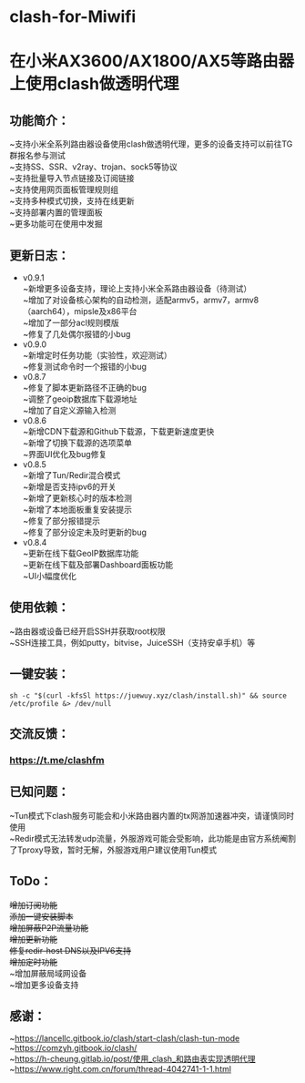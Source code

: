 # clash-for-Miwifi
在小米AX3600/AX1800/AX5等路由器上使用clash做透明代理
=====

功能简介：
--
~支持小米全系列路由器设备使用clash做透明代理，更多的设备支持可以前往TG群报名参与测试<br>
~支持SS、SSR、v2ray、trojan、sock5等协议<br>
~支持批量导入节点链接及订阅链接<br>
~支持使用网页面板管理规则组<br>
~支持多种模式切换，支持在线更新<br>
~支持部署内置的管理面板<br>
~更多功能可在使用中发掘<br>

更新日志：
--
* v0.9.1<br>
~新增更多设备支持，理论上支持小米全系路由器设备（待测试）<br>
~增加了对设备核心架构的自动检测，适配armv5，armv7，armv8（aarch64），mipsle及x86平台<br>
~增加了一部分acl规则模版<br>
~修复了几处偶尔报错的小bug<br>
* v0.9.0<br>
~新增定时任务功能（实验性，欢迎测试）<br>
~修复测试命令时一个报错的小bug<br>
* v0.8.7<br>
~修复了脚本更新路径不正确的bug<br>
~调整了geoip数据库下载源地址<br>
~增加了自定义源输入检测<br>
* v0.8.6<br>
~新增CDN下载源和Github下载源，下载更新速度更快<br>
~新增了切换下载源的选项菜单<br>
~界面UI优化及bug修复<br>
* v0.8.5<br>
~新增了Tun/Redir混合模式<br>
~新增是否支持ipv6的开关<br>
~新增了更新核心时的版本检测<br>
~新增了本地面板重复安装提示<br>
~修复了部分报错提示<br>
~修复了部分设定未及时更新的bug<br>
* v0.8.4<br>
~更新在线下载GeoIP数据库功能<br>
~更新在线下载及部署Dashboard面板功能<br>
~UI小幅度优化<br>

使用依赖：
--
~路由器或设备已经开启SSH并获取root权限<br>
~SSH连接工具，例如putty，bitvise，JuiceSSH（支持安卓手机）等<br>

一键安装：
--
```Shell
sh -c "$(curl -kfsSl https://juewuy.xyz/clash/install.sh)" && source /etc/profile &> /dev/null
```

交流反馈：
--
### https://t.me/clashfm 

已知问题：
--
~Tun模式下clash服务可能会和小米路由器内置的tx网游加速器冲突，请谨慎同时使用<br>
~Redir模式无法转发udp流量，外服游戏可能会受影响，此功能是由官方系统阉割了Tproxy导致，暂时无解，外服游戏用户建议使用Tun模式<br>

ToDo：
--
~~增加订阅功能~~<br>
~~添加一键安装脚本~~<br>
~~增加屏蔽P2P流量功能~~<br>
~~增加更新功能~~<br>
~~修复redir-host DNS以及IPV6支持~~<br>
~~增加定时功能~~<br>
~增加屏蔽局域网设备<br>
~增加更多设备支持<br>

感谢：
--
~https://lancellc.gitbook.io/clash/start-clash/clash-tun-mode<br>
~https://comzyh.gitbook.io/clash/<br>
~https://h-cheung.gitlab.io/post/使用_clash_和路由表实现透明代理<br>
~https://www.right.com.cn/forum/thread-4042741-1-1.html<br>


